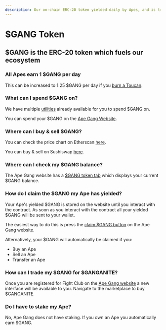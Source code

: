 ```yaml
---
description: Our on-chain ERC-20 token yielded daily by Apes, and is tradable for Ethereum
---
```


# $GANG Token

## $GANG is the ERC-20 token which fuels our ecosystem

### All Apes earn 1 $GANG per day

This can be increased to 1.25 $GANG per day if you [burn a Toucan](../faqs/how-do-i-burn-my-toucans.md).

### What can I spend $GANG on?

We have multiple [utilities](utilities.md) already available for you to spend $GANG on.

You can spend your $GANG on the [Ape Gang Website](https://apegang.art/utilities).

### Where can I buy & sell $GANG?

You can check the price chart on Etherscan [here](https://etherscan.io/dex/sushiswap/0xaad85cb5e0d48ff9fc6e64db64315864ef2a1ca7).

You can buy & sell on Sushiswap [here](https://app.sushi.com/swap?inputCurrency=0xB73758FE1dc58Ac2A255a2950a3Fdd84DA656b84\&outputCurrency=ETH\&chainId=1).

### Where can I check my $GANG balance?

The Ape Gang website has a [$GANG token tab](https://apegang.art/token) which displays your current $GANG balance.

### How do I claim the $GANG my Ape has yielded?

Your Ape's yielded $GANG is stored on the website until you interact with the contract. As soon as you interact with the contract all your yielded $GANG will be sent to your wallet.

The easiest way to do this is press the [claim $GANG button](https://apegang.art/token) on the Ape Gang website.&#x20;

Alternatively, your $GANG will automatically be claimed if you:

* Buy an Ape
* Sell an Ape
* Transfer an Ape

### How can I trade my $GANG for $GANGANITE?

Once you are registered for Fight Club on the [Ape Gang website](https://apegang.art/) a new interface will be available to you. Navigate to the marketplace to buy $GANGANITE.

### Do I have to stake my Ape?

No, Ape Gang does not have staking. If you own an Ape you automatically earn $GANG.
